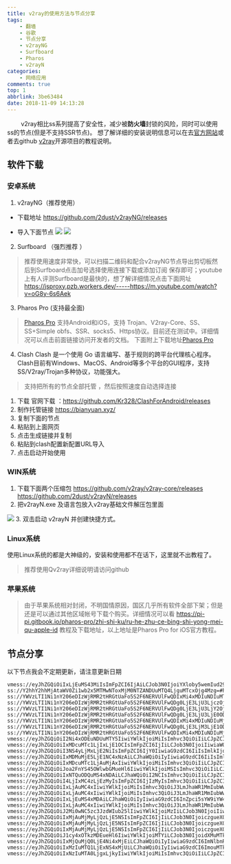 ```yaml
---
title: v2ray的使用方法与节点分享
tags:
    - 翻墙
    - 谷歌
    - 节点分享
    - v2rayNG
    - Surfboard
    - Pharos 
    - v2rayN
categories:
    - 网络应用
comments: true
top: 1
abbrlink: 3be63484
date: 2018-11-09 14:13:28
---
```


&emsp;&emsp; v2ray相比ss系列提高了安全性，减少被**防火墙**封锁的风险，同时可以使用ss的节点(但是不支持SSR节点)。 想了解详细的安装说明信息可以在去[官方网站](www.v2ray.com)或者去github [v2ray](https://github.com/v2ray/v2ray-core)开源项目的教程说明。

## 软件下载
### 安卓系统
1. v2rayNG（推荐使用）
+ 下载地址
https://github.com/2dust/v2rayNG/releases
-  导入下面节点
![](https://ftp.bmp.ovh/imgs/2019/08/0027ef05f989a975.jpg)
![](https://ftp.bmp.ovh/imgs/2019/08/0027ef05f989a975.jpg)


2. Surfboard （强烈推荐 ）
>推荐使用速度非常快，可以扫描二维码和配合v2rayNG节点导出剪切板然后到Surfboard点击加号选择使用连接下载或添加订阅 保存即可；youtube上有人评测Surfboard是最快的，想了解详细情况点击下面网址<https://jsproxy.pzb.workers.dev/-----https://m.youtube.com/watch?v=oG8y-6s6Aek>
3. Pharos Pro (支持最全面)
>[Pharos Pro](https://pi-pi.gitbook.io/pharos-pro/) 支持Android和iOS，支持 Trojan、V2ray-Core、SS、SS+Simple obfs、SSR、socks5、Https协议。目前还在测试中。详细情况可以点击前面链接访问开发者的文档。
下面附上下载地址[Pharos Pro](https://tg.pzb.workers.dev/)
4. Clash
Clash 是一个使用 Go 语言编写、基于规则的跨平台代理核心程序。Clash目前有Windows、MacOS、Android等多个平台的GUI程序，支持SS/V2ray/Trojan多种协议，功能强大。
> 支持把所有的节点全部托管 ，然后按照速度自动选择连接
1. 下载
官网下载 ：<https://github.com/Kr328/ClashForAndroid/releases>
2. 制作托管链接
https://bianyuan.xyz/
3. 复制下面的节点
4. 粘贴到上面网页
5. 点击生成链接并复制
6. 粘贴到clash配置新配置URL导入
7. 点击启动开始使用
### WIN系统
1. 下载下面两个压缩包
https://github.com/v2ray/v2ray-core/releases
https://github.com/2dust/v2rayN/releases
2. 把v2rayN.exe 及语言包放入v2ray基础文件解压包里面
<img src = 'https://i.bmp.ovh/imgs/2019/02/59c05c1db8f6584b.jpg' />
3. 双击启动 v2rayN 并创建快捷方式。

### Linux系统

使用Linux系统的都是大神级的，安装和使用都不在话下，这里就不出教程了。
>推荐使用Qv2ray详细说明请访问github
### 苹果系统
>由于苹果系统相对封闭，不明国情原因，国区几乎所有软件全部下架；但是还是可以通过其他区域帐号下载个购买。详细情况可以看 https://pi-pi.gitbook.io/pharos-pro/zhi-shi-ku/ru-he-zhu-ce-bing-shi-yong-mei-qu-apple-id 教程及下载地址，以上地址是Pharos Pro for iOS官方教程。

<escape><!-- more --></escape>

## 节点分享

以下节点我会不定期更新，请注意更新日期

```
vmess://eyJhZGQiOiIxLjEuMS43MiIsImFpZCI6IjAiLCJob3N0IjoiYXloby5wemIud29ya2Vycy5kZXYiLCJpZCI6ImE1Nzg0ODY0LTNhYTQtMTFlYi1iMzFlLTViMDM0OGFiNTRlZSIsIm5ldCI6IndzIiwicGF0aCI6Ii8yM3hHZGpscS8iLCJwb3J0IjoiNDQzIiwicHMiOiJheWhvLnB6Yi53b3JrZXJzLmRldiIsInRscyI6InRscyIsInR5cGUiOiJub25lIiwidiI6IjIifQ==
ss://Y2hhY2hhMjAtaWV0Zi1wb2x5MTMwNToxMjM0NTZANDUuMTQ4LjguMTcxOjg4Mzg=#https%3A%2F%2Fgtv.org
ss://YWVzLTI1Ni1nY206eDIzWjRMR2tHRGtUaFo5S2F6NERVUlFwQDIxMi4xMDIuNDIuMTk0OjQwMDkz#%E4%BA%8C%E7%88%B7%E5%85%8D%E8%B4%B9%E7%BF%BB%E5%A2%99%E7%BD%91+https%3A%2F%2F5414.ml
ss://YWVzLTI1Ni1nY206eDIzWjRMR2tHRGtUaFo5S2F6NERVUlFwQDg0LjE3LjU3LjczOjQwMDkz#%E4%BA%8C%E7%88%B7%E5%85%8D%E8%B4%B9%E7%BF%BB%E5%A2%99%E7%BD%91+https%3A%2F%2F5414.ml
ss://YWVzLTI1Ni1nY206eDIzWjRMR2tHRGtUaFo5S2F6NERVUlFwQDg0LjE3LjU3LjY2OjQwMDkz#%E4%BA%8C%E7%88%B7%E5%85%8D%E8%B4%B9%E7%BF%BB%E5%A2%99%E7%BD%91+https%3A%2F%2F5414.ml
ss://YWVzLTI1Ni1nY206eDIzWjRMR2tHRGtUaFo5S2F6NERVUlFwQDg0LjE3LjU3LjE0ODo0MDA5Mw==#%E4%BA%8C%E7%88%B7%E5%85%8D%E8%B4%B9%E7%BF%BB%E5%A2%99%E7%BD%91+https%3A%2F%2F5414.ml
ss://YWVzLTI1Ni1nY206eDIzWjRMR2tHRGtUaFo5S2F6NERVUlFwQDIxMi4xMDIuNDIuMjA0OjQwMDkz#%E4%BA%8C%E7%88%B7%E5%85%8D%E8%B4%B9%E7%BF%BB%E5%A2%99%E7%BD%91+https%3A%2F%2F5414.ml
ss://YWVzLTI1Ni1nY206eDIzWjRMR2tHRGtUaFo5S2F6NERVUlFwQDg0LjE3LjM3LjE1ODo0MDA5Mw==#%E4%BA%8C%E7%88%B7%E5%85%8D%E8%B4%B9%E7%BF%BB%E5%A2%99%E7%BD%91+https%3A%2F%2F5414.ml
ss://YWVzLTI1Ni1nY206eDIzWjRMR2tHRGtUaFo5S2F6NERVUlFwQDIxMi4xMDIuNDIuMjA5OjQwMDkz#%E4%BA%8C%E7%88%B7%E5%85%8D%E8%B4%B9%E7%BF%BB%E5%A2%99%E7%BD%91+https%3A%2F%2F5414.ml
vmess://eyJhZGQiOiI2Ni4xODEuNDUuMTY5IiwiYWlkIjoiMiIsImhvc3QiOiIiLCJpZCI6IjQ3NWU3MTEzLWEzNGMtNDU1YS1lMmE0LTFlYzhlYzkzMDEwOCIsIm5ldCI6IndzIiwicGF0aCI6Ii8iLCJwb3J0IjoiNTIzMzMiLCJwcyI6Il8wMSB8NDMuMjVNYiIsInRscyI6IiIsInR5cGUiOiJub25lIiwidiI6IjIifQ==
vmess://eyJhZGQiOiIxMDcuMTc1LjIxLjE1OCIsImFpZCI6IjIiLCJob3N0IjoiIiwiaWQiOiI0NzVlNzExMy1hMzRjLTQ1NWEtZTJhNC0xZWM4ZWM5MzAxMDgiLCJuZXQiOiJ3cyIsInBhdGgiOiIvIiwicG9ydCI6IjUyMzMzIiwicHMiOiJfMDIgfDE2MS4wMU1iIiwidGxzIjoiIiwidHlwZSI6Im5vbmUiLCJ2IjoiMiJ9
vmess://eyJhZGQiOiI3NS4yLjMxLjE2NiIsImFpZCI6IjY0IiwiaG9zdCI6IiIsImlkIjoiNDEwYTQzNDEtMTg3Mi00MTA5LWVjYmEtZGE4MzAyZGMzZDcwIiwibmV0Ijoid3MiLCJwYXRoIjoiL3YycmF5IiwicG9ydCI6IjQ4NjA3IiwicHMiOiJfMDMgfDE5Ljg2TWIiLCJ0bHMiOiIiLCJ0eXBlIjoibm9uZSIsInYiOiIyIn0=
vmess://eyJhZGQiOiIxMDMuMjE5LjE1NC4xNzAiLCJhaWQiOiIyIiwiaG9zdCI6IiIsImlkIjoiNDc1ZTcxMTMtYTM0Yy00NTVhLWUyYTQtMWVjOGVjOTMwMTA4IiwibmV0Ijoid3MiLCJwYXRoIjoiLyIsInBvcnQiOiI1MjMzMyIsInBzIjoiXzA1IHwzMC43OU1iIiwidGxzIjoiIiwidHlwZSI6Im5vbmUiLCJ2IjoiMiJ9
vmess://eyJhZGQiOiIxMDcuMTc1LjAuMjAxIiwiYWlkIjoiMiIsImhvc3QiOiIiLCJpZCI6IjQ3NWU3MTEzLWEzNGMtNDU1YS1lMmE0LTFlYzhlYzkzMDEwOCIsIm5ldCI6IndzIiwicGF0aCI6Ii8iLCJwb3J0IjoiNTIzMzMiLCJwcyI6Il8wNiB8NzMuNDBNYiIsInRscyI6IiIsInR5cGUiOiJub25lIiwidiI6IjIifQ==
vmess://eyJhZGQiOiJoa2FnYS45OWlwbGMueHl6IiwiYWlkIjoiMSIsImhvc3QiOiIiLCJpZCI6Ijc2MmY1MGY3LTIyNjQtMzUxMC05ZmJhLTZkM2UzOWFjNjIzZSIsIm5ldCI6IndzIiwicGF0aCI6Ii92MiIsInBvcnQiOiIyMDAwMCIsInBzIjoiXzA4IHwgMi44Nk1iIiwidGxzIjoiIiwidHlwZSI6Im5vbmUiLCJ2IjoiMiJ9
vmess://eyJhZGQiOiIxNTQuODQuMS4xNDAiLCJhaWQiOiI2NCIsImhvc3QiOiIiLCJpZCI6IjJhNzM0OWQ2LTk5NGEtNDM0Yi05NTg5LWMwMDIwNjg1ZTUyOCIsIm5ldCI6InRjcCIsInBhdGgiOiIvIiwicG9ydCI6IjU0NjcxIiwicHMiOiJOTC3kuozniLflhY3otLnnv7vlopnnvZEgaHR0cHM6Ly81NDE0Lm1sIiwidGxzIjoiIiwidHlwZSI6Im5vbmUiLCJ2IjoiMiJ9
vmess://eyJhZGQiOiI4LjIxMC4zLjEzMyIsImFpZCI6IjIzMyIsImhvc3QiOiIiLCJpZCI6ImMyMTgxMTg0LWU0ODctNGIzNy1hMDI5LWY2MWQ5MDUyMzk1MCIsIm5ldCI6InRjcCIsInBhdGgiOiIvIiwicG9ydCI6IjU2NjQ3IiwicHMiOiJTRy3kuozniLflhY3otLnnv7vlopnnvZEgaHR0cHM6Ly81NDE0Lm1sIiwidGxzIjoiIiwidHlwZSI6Im5vbmUiLCJ2IjoiMiJ9
vmess://eyJhZGQiOiIxLjAuMC4xIiwiYWlkIjoiMiIsImhvc3QiOiJ3LmJhaWR1MmIubWwiLCJpZCI6ImMyZmYyOTdlLTAzZWEtNGQ0My1hZjMyLTc5NTNhNGZiYjYzYyIsIm5ldCI6IndzIiwicGF0aCI6Ii8xZGE0MWQ3LyIsInBvcnQiOiI0NDMiLCJwcyI6IvCfh6bwn4e6IEFVXzIzNCIsInRscyI6InRscyIsInR5cGUiOiJub25lIiwidiI6IjIifQ==
vmess://eyJhZGQiOiIxLjAuMC4xIiwiYWlkIjoiMiIsImhvc3QiOiJ3LmJhaWR1MmIubWwiLCJpZCI6ImMyZmYyOTdlLTAzZWEtNGQ0My1hZjMyLTc5NTNhNGZiYjYzYyIsIm5ldCI6IndzIiwicGF0aCI6Ii8xZGE0MWQ3LyIsInBvcnQiOiI0NDMiLCJwcyI6IvCfh6bwn4e6IEFVXzIzOCB8NTkuODhNYiIsInRscyI6InRscyIsInR5cGUiOiJub25lIiwidiI6IjIifQ==
vmess://eyJhZGQiOiIxLjEuMS4xMDAiLCJhaWQiOiIyIiwiaG9zdCI6InZpci5sYW9iYW42NjYueHl6IiwiaWQiOiI0ZjY3MmFiNi0yNWUzLTQ5ZTgtOTUxYS1kODdiMWZhNzU0NjciLCJuZXQiOiJ3cyIsInBhdGgiOiIvY2UwNC8iLCJwb3J0IjoiNDQzIiwicHMiOiLwn4em8J+HuiBBVV8yNzIgfDY0LjU5TWIiLCJ0bHMiOiJ0bHMiLCJ0eXBlIjoibm9uZSIsInYiOiIyIn0=
vmess://eyJhZGQiOiIxLjAuMC4xIiwiYWlkIjoiMiIsImhvc3QiOiJ3LmJhaWR1MmIubWwiLCJpZCI6ImMyZmYyOTdlLTAzZWEtNGQ0My1hZjMyLTc5NTNhNGZiYjYzYyIsIm5ldCI6IndzIiwicGF0aCI6Ii8xZGE0MWQ3LyIsInBvcnQiOiI0NDMiLCJwcyI6IvCfh6bwn4e6IEFVXzI4MCB8MTM3LjQwTWIiLCJ0bHMiOiJ0bHMiLCJ0eXBlIjoibm9uZSIsInYiOiIyIn0=
vmess://eyJhZGQiOiJ2Mi0wNC5zc3JzdWIub25lIiwiYWlkIjoiMzIiLCJob3N0IjoiIiwiaWQiOiIyOGFkYmVhOC03YzBkLTQwNzQtODE1Zi0xMGRlNjU3NGZiMmEiLCJuZXQiOiJ3cyIsInBhdGgiOiIvIiwicG9ydCI6IjQ0MyIsInBzIjoi8J+HqPCfh6YgQ0FfNTE5IHwgMi4wNk1iIiwidGxzIjoidGxzIiwidHlwZSI6Im5vbmUiLCJ2IjoiMiJ9
vmess://eyJhZGQiOiIxMjAuMjMyLjQzLjE5NSIsImFpZCI6IjIiLCJob3N0IjoiczgueXQwMDQueHl6IiwiaWQiOiI3YWM4ZjNmNy05MWQ2LTM1ODYtYmQxYi1hMDllM2Y1MzMwMzQiLCJuZXQiOiJ3cyIsInBhdGgiOiIvdjJyYXkiLCJwb3J0IjoiMTExMTYiLCJwcyI6IvCfh6jwn4ezIENOXzQ0MSIsInRscyI6InRscyIsInR5cGUiOiJub25lIiwidiI6IjIifQ==
vmess://eyJhZGQiOiIxMjAuMjMyLjQzLjE5NSIsImFpZCI6IjIiLCJob3N0IjoiczgueXQwMDQueHl6IiwiaWQiOiI3YWM4ZjNmNy05MWQ2LTM1ODYtYmQxYi1hMDllM2Y1MzMwMzQiLCJuZXQiOiJ3cyIsInBhdGgiOiIvdjJyYXkiLCJwb3J0IjoiMTExMTYiLCJwcyI6IvCfh6jwn4ezIENOXzQ3OCB8MTEuNDBNYiIsInRscyI6InRscyIsInR5cGUiOiJub25lIiwidiI6IjIifQ==
vmess://eyJhZGQiOiIxMjAuMjMyLjQzLjE5NSIsImFpZCI6IjIiLCJob3N0IjoiczgueXQwMDQueHl6IiwiaWQiOiI3YWM4ZjNmNy05MWQ2LTM1ODYtYmQxYi1hMDllM2Y1MzMwMzQiLCJuZXQiOiJ3cyIsInBhdGgiOiIvdjJyYXkiLCJwb3J0IjoiMTExMTYiLCJwcyI6IvCfh6jwn4ezIENOXzU4NyIsInRscyI6InRscyIsInR5cGUiOiJub25lIiwidiI6IjIifQ==
vmess://eyJhZGQiOiJ1cy4xOTkzMDEueHl6IiwiYWlkIjoiMTYiLCJob3N0IjoidXMuMTk5MzAxLnh5eiIsImlkIjoiZmQwMDkyN2EtYjBjMi00NjI5LWFlZjctZDlmZjE1YTlkNzIyIiwibmV0Ijoid3MiLCJwYXRoIjoiL3dlYnNvY2tldCIsInBvcnQiOiIzMDAxMCIsInBzIjoi8J+HqPCfh7MgQ05fNTg5IHwgNC44ME1iIiwidGxzIjoiIiwidHlwZSI6Im5vbmUiLCJ2IjoiMiJ9
vmess://eyJhZGQiOiIxMjQuMjQ0LjE4Ni4xMjEiLCJhaWQiOiIyIiwiaG9zdCI6ImNlbnRvcy5mdWNoYXUueHl6IiwiaWQiOiJiNzA3YzllNi0zYTYxLTRmMGItODg0NC05YTM5OGNmYWRmYjciLCJuZXQiOiJ3cyIsInBhdGgiOiIvYWRkNzYzMTQvIiwicG9ydCI6IjQ0MyIsInBzIjoi8J+HrfCfh7AgSEtfMTQ1NyIsInRscyI6InRscyIsInR5cGUiOiJub25lIiwidiI6IjIifQ==
vmess://eyJhZGQiOiIxMzIuMTQ1LjExNS4xMjUiLCJhaWQiOiIyIiwiaG9zdCI6ImouMTk5MzAxLnh5eiIsImlkIjoiNmIzODYyN2ItYTA0NS00ZDc5LTk1YzgtZTUwNTA3M2RkMTJkIiwibmV0Ijoid3MiLCJwYXRoIjoiLzAzNjExMjUvIiwicG9ydCI6IjQ0MyIsInBzIjoi8J+Hr/Cfh7UgSlBfMTUwNyIsInRscyI6InRscyIsInR5cGUiOiJub25lIiwidiI6IjIifQ==
vmess://eyJhZGQiOiIxNzIuMTA0LjgxLjkyIiwiYWlkIjoiMiIsImhvc3QiOiIiLCJpZCI6IjU1Yjk0OWIyLTQyNDAtNDk4NS04ZDU0LWQxZjA4M2ZmNWZjNyIs
```
